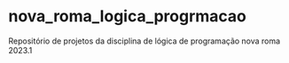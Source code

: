 # nova_roma_logica_progrmacao
Repositório de projetos da disciplina de lógica de programação nova roma 2023.1
